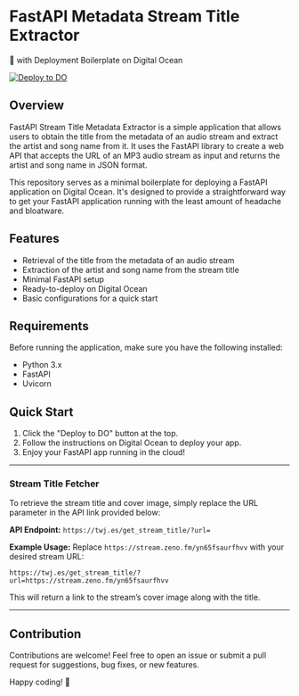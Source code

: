 # FastAPI Metadata Stream Title Extractor

🚀 with Deployment Boilerplate on Digital Ocean

[![Deploy to DO](https://www.deploytodo.com/do-btn-blue.svg)](https://cloud.digitalocean.com/apps/new?repo=https://github.com/jailsonsb2/FastAPI_Stream_Title_metadata_Extractor)

## Overview

FastAPI Stream Title Metadata Extractor is a simple application that allows users to obtain the title from the metadata of an audio stream and extract the artist and song name from it. It uses the FastAPI library to create a web API that accepts the URL of an MP3 audio stream as input and returns the artist and song name in JSON format.

This repository serves as a minimal boilerplate for deploying a FastAPI application on Digital Ocean. It's designed to provide a straightforward way to get your FastAPI application running with the least amount of headache and bloatware.

## Features

- Retrieval of the title from the metadata of an audio stream
- Extraction of the artist and song name from the stream title
- Minimal FastAPI setup
- Ready-to-deploy on Digital Ocean
- Basic configurations for a quick start

## Requirements

Before running the application, make sure you have the following installed:
- Python 3.x
- FastAPI
- Uvicorn

## Quick Start

1. Click the "Deploy to DO" button at the top.
2. Follow the instructions on Digital Ocean to deploy your app.
3. Enjoy your FastAPI app running in the cloud!

---

### Stream Title Fetcher

To retrieve the stream title and cover image, simply replace the URL parameter in the API link provided below:

**API Endpoint:** 
`https://twj.es/get_stream_title/?url=`

**Example Usage:**
Replace `https://stream.zeno.fm/yn65fsaurfhvv` with your desired stream URL:
```
https://twj.es/get_stream_title/?url=https://stream.zeno.fm/yn65fsaurfhvv
```

This will return a link to the stream’s cover image along with the title.

--- 

## Contribution

Contributions are welcome! Feel free to open an issue or submit a pull request for suggestions, bug fixes, or new features.

Happy coding! 🎉

